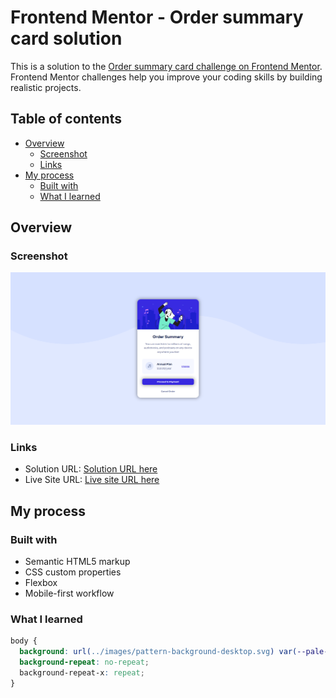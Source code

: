 # Frontend Mentor - Order summary card solution

This is a solution to the [Order summary card challenge on Frontend Mentor](https://www.frontendmentor.io/challenges/order-summary-component-QlPmajDUj). Frontend Mentor challenges help you improve your coding skills by building realistic projects.

## Table of contents

- [Overview](#overview)
  - [Screenshot](#screenshot)
  - [Links](#links)
- [My process](#my-process)
  - [Built with](#built-with)
  - [What I learned](#what-i-learned)

## Overview

### Screenshot

![](./design/my-preview.png)

### Links

- Solution URL: [Solution URL here](https://www.frontendmentor.io/solutions/order-summary-component-i1NJJZTOtl)
- Live Site URL: [Live site URL here](https://berkcan-order-summary.netlify.app/)

## My process

### Built with

- Semantic HTML5 markup
- CSS custom properties
- Flexbox
- Mobile-first workflow

### What I learned

```css
body {
  background: url(../images/pattern-background-desktop.svg) var(--pale-blue);
  background-repeat: no-repeat;
  background-repeat-x: repeat;
}
```
